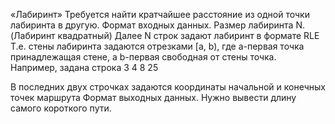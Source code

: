«Лабиринт» Требуется найти кратчайшее расстояние из одной точки лабиринта в другую.
Формат входных данных.
Размер лабиринта N. (Лабиринт квадратный)
Далее N строк задают лабиринт в формате RLE  Т.е. стены лабиринта задаются отрезками [a, b), где a-первая точка принадлежащая стене, а b-первая свободная от стены точка. 
Например, задана строка 3 4 8 25

В последних двух строчках задаются координаты начальной и конечных точек маршрута
Формат выходных данных.
Нужно вывести длину самого короткого пути.


